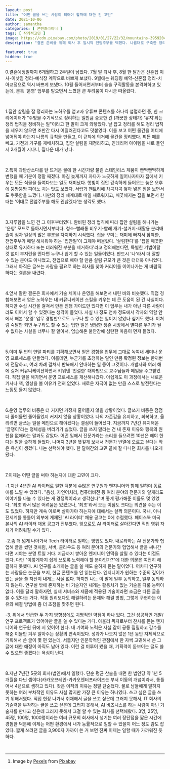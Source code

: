 ```yaml
---
layout: post
title: "어떤 글을 쓰는 사람이 되어야 할까에 대한 긴 고민"
date: 2021-10-06
author: samantha
categories: [ 콘텐츠라이터 ]
tags: [ 작가적고민 ]
image: https://cdn.pixabay.com/photo/2019/01/27/22/32/mountains-3959204_1280.jpg
description: "결혼 준비를 위해 퇴사 후 일시적 전업주부를 택했다. 나름대로 구축한 정리 시스템에 따라 신혼집을 꾸미는 재미에 맛 들이다, 본격적으로 매일같이 반복되는 집안일을 마주하니 먹먹해졌다. 역시 나는 내 가치를 인정받는 글쓰기를 해야겠다. 만 7년간 여러 종류의 글을 써왔다. 그럼 앞으로 어떤 글을 쓰는 사람이 되어야 할까? 고민이 깊다."

featured: true
hidden: true
---
```


0.결혼예정일까지 6개월하고 2주일이 남았다. 7월 말 퇴사 후, 8월 한 달간은 신혼집 이사-이삿짐 정리-예식장 계약으로 바쁘게 보냈다. 9월에는 웨딩링 예약-신혼집 정리-치아교정으로 역시 바쁘게 보냈다. 10월 들어서면서부터 슬슬 구직활동을 본격화하고 있는데, 문득 '운영' 업무를 맡으면서 느꼈던 큰 두려움이 다시금 떠올랐다.

<br/>

1.집안 살림을 잘 정리하는 노하우를 얻고자 유튜브 콘텐츠를 하나씩 섭렵하던 중, 한 크리에이터가 “주방을 주기적으로 정리하는 일만큼 중요한 건 (깨끗한 상태가) ‘유지’되는 정리 법칙을 정비하는 일"이라고 한 말이 크게 와닿았다. 날 잡고 정리를 해도 정리 법칙을 세우지 않으면 조만간 다시 어질러진다고도 덧붙였다. 이를 보고 어떤 물건을 어디에 넣어둬야 하는지 나름의 규칙을 만들고, 이 규칙에 의거에 물건을 정리했다. 찌든 때를 빼고, 가전과 가구를 재배치하고, 집안 살림을 재정리하고, 인테리어 아이템을 새로 들인 지 2개월이 지나니, 집다운 태가 났다.

<br/>

2.특히 과탄산소다를 탄 뜨거운 물에 한 시간가량 불린 스테인리스 제품이 빤딱빤딱하게 변했을 때 기분이 정말 째졌다. 아침 늦게까지 자다가 느긋하게 일어나자마자 집에서 키우는 모든 식물을 들여다보는 일도 재미났다. 햇빛이 집안 깊숙하게 들어오는 늦은 오후에 뚱땅뚱땅 피아노 치는 맛도 보았다. 서랍과 펜트리에 차곡차곡 쌓아 넣은 짐을 보면서도 뿌듯함을 느꼈다. 나만의 정리 체계대로 매일 새로워지고, 깨끗해지는 집을 보면서 한때는 '이대로 전업주부를 해도 괜찮겠다'는 생각도 했다.

<br/>

3.지루함을 느낀 건 그 이후부터였다. 완비된 정리 법칙에 따라 집안 살림을 해나가는 '운영' 모드로 돌아서면서부터다. 청소-빨래통 비우기-빨래 개기-설거지-재활용 분리배출이 점차 일상의 많은 부분을 차지하기 시작했다. 집을 꾸미는 재미에 빠져서 깜빡한, 전업주부가 매일 해치워야 하는 '집안일'이 그제야 떠올랐다. '살림한다'를 '집을 깨끗한 상태로 유지하다 또는 더러워진 부분을 제거하다'라고 정의해본다면, 특별한 기법이랄 것 없이 부지런을 떤다면 누구나 쉽게 할 수 있는 일들이었다. 반드시 '나'라서 더 잘할 수 있는 분야도 아니었고, 전업으로 해야 할 만큼 살림 규모가 큰 것은 더더욱 아니었다. 그래서 아직은 글쓰는 사람을 필요로 하는 회사를 찾아 커리어를 이어나가는 게 바람직하다는 결론을 내렸다.

<br/>

4.앞서 말한 결론은 회사에서 기술 세미나 운영을 해보면서 내린 바와 비슷했다. 직접 경험해보면서 얻은 노하우는 내 커뮤니케이션 스킬을 키우는 데 큰 도움이 된 건 사실이다. 하지만 수십 시간을 걸쳐서 만든 진행 가이드만 있다면 이 업무는 내가 아닌 다른 사람이라도 이어서 할 수 있겠다는 생각이 들었다. 사실 나 정도 연차 정도에서 각자의 역할 안에서 해본 '운영' 업무 경험만으로도 누구나 할 수 있는 일이지 않았나 싶기도 했다. 이처럼 숙달만 되면 누구라도 할 수 있는 법한 일은 냉엄한 생존 시장에서 별다른 무기가 될 수 없다는 사실을 너무나 잘 알아서, 엄습해온 불안감에 심란한 마음이 먼저 들었다.

<br/>

5.이미 두 번의 연말 파티를 기획해보면서 얻은 경험을 업무에 그대로 녹여내 세미나 운영 프로세스를 만들었다. 이를테면, 누군가를 초청하는 일인 만큼 확정된 정보는 한꺼번에 전달하고, 여러 차례 걸쳐서 반복해서 안내하는 일 등이 그것이다. 개발자와 여러 해에 걸쳐 커뮤니케이션하면서 키워낸 '친절한' 대화법으로 교수님들과 메일을 주고받았다. 직접 일을 해가면서 운영 프로세스를 개선해나갔다. 아쉽게도 이 과정에서는 새로운 기사나 책, 영상을 볼 이유가 전혀 없었다. 새로운 자극이 없는 만큼 스스로 발전한다는 느낌도 들지 않았다.

<br/>

6.운영 업무의 비중은 더 커지면 커졌지 줄어들지 않을 상황이었다. 글쓰기 비중은 점점 더 줄어들면 줄어들었지 커지지 않을 상황이었다. 나의 자존감을 유지하고, 회복하고, 올리려면 글쓰는 일을 메인으로 해야겠다는 결심이 들어섰다. 지금까지 7년간 유지해온 '글쟁이'라는 정체성을 버리기가 싫었다. 글을 쓰지 말라는 건 내 존재 이유와 행복의 원천을 없애라는 말과도 같았다. 어떤 일에서 전문가라는 소리를 들으려면 10년은 해야 한다는 말을 숱하게 들었다. 나머지 3년을 뜻깊게 보내서 전문가 반열에 오르고 싶다는 작은 욕심이 생겼다. 나는 선택해야 했다. 한 달여간의 고민 끝에 잘 다니던 회사를 나오게 됐다.

<br/>

7.이제는 어떤 글을 써야 하는지에 대한 고민이 크다.

-1.지난 4년간 AI 라이터로 일한 덕분에 수많은 연구원과 엔지니어와 함께 일하며 동료애를 느낄 수 있었다. "음성, 자연어처리, 컴퓨터비전 등 여러 분야의 전문가와 얕게라도 이야기를 나눌 수 있다는 게 경쟁력이라고 생각한다"며 좋게 평가해준 이들도 몇 있었다. '최초'라서 많은 어려움은 있겠으나, '최초'라서 오는 이점도 크다는 의견을 주는 이도 있었다. 하지만 계속 이로써 살아가야 하는지에 대해서는 살짝 의문이다. 국내, 아니 전세계를 통틀어 외부에 게재된 'AI 라이터' 채용 공고는 0에 수렴했다. 페이스북 미국 본사의 AI 라이터 채용 공고가 전부였다. 앞으로도 AI 라이터로 살아간다면 직업 영위 자체가 어려워질 수가 있다.

-2.좀 더 넓게 나아가서 Tech 라이터로 일하는 방법도 있다. 내로라하는 AI 전문가와 협업해 글을 썼던 것처럼, 서버, 클라우드 등 여러 분야의 전문가와 협업해서 글을 써나간다면 시야는 분명 트일 거다. 지금까지 쌓아온 엔지니어 인맥을 살릴 수 있다는 이점도 있다. 다만 "이렇게까지 쉽게 쓰도록 노력해야 할 분야인가?"에 대한 의문은 여전히 해결하지 못했다. AI 연구를 소개하는 글을 쓸 때도 숱하게 듣는 말이었다. 어차피 연구하는 사람들은 논문을 보지, 한글 콘텐츠를 안 읽는단다. 엔지니어가 원하는 수준의 깊이가 있는 글을 쓸 자신이 내게는 사실 없다. 하지만 나는 이 말에 일부 동의하고, 일부 동의하지 않는다. 연구실 밖에 존재하는 비 기술자인 내게는 활용처가 없는 기술을 다룰 능력이 없다. 이를 달리 말하자면, 실제 서비스와 제품에 적용된 기술이라면 조금은 다른 글을 쓸 수 있다는 거다. 작동 원리보다도 해결하려는 문제와 해결 방법, 그렇게 구현하는 이유와 해결 방법에 좀 더 초점을 맞추면 된다.

-3. 위에서 언급한 두 가지 방향성에도 치명적인 약점이 하나 있다. 그건 성공적인 개발/연구 프로젝트가 있어야만 글을 쓸 수 있다는 거다. 아울러 독자로부터 찬사를 듣는 엔지니어와 연구원 뒤에 서 있어야 한다. 내 기여와 노력은 사실 같이 공동 집필하고 감수를 해준 이들만 겨우 알아주는 상황의 연속이었다. 성과가 나오지 않은 1년 동안 자체적으로 기획해서 쓴 글이 몇 편 있는데, 서툴지만 인문학적인 관점에서 한 자씩 고민해서 쓴 그 글에 대한 애정이 아직도 남아 있다. 이런 걸 미루어 봤을 때, 기획력이 돋보이는 글도 쓸 수 있으면 좋겠다는 욕심이 난다.

<br/>

8.지난 7년간 5곳의 회사(법인)에서 일했다. 단순 평균 산술을 내면 한 법인당 약 1년 5개월을 다닌 셈이다(카카오브레인-카카오엔터프라이즈는 부서 이동의 개념이라서, 통틀어서 4년으로 셈하고 있다). 잦은 이직의 이유는 정말 단순했다. 물로 남들에게 말하지 못하는 여러 부차적인 이유도 사실 많지만 가장 큰 이유는 하나였다. 쓰고 싶은 글을 쓰기 위해서였다. 직접 현장 나가서 취재해서 글을 쓰고 싶은데 그러지 못해서, IT 회사의 기술력을 부각하는 글을 쓰고 싶은데 그러지 못해서, AI 비즈니스를 하는 사람이 아닌 기술자를 만나고 싶은데 그러지 못해서 그걸 할 수 있는 회사를 선택해왔다. 3명, 25명, 45명, 100명, 1000명이라는 여러 규모의 회사에서 생기는 여러 장단점을 짧은 시간에 경험한 덕분에 이제는 어떤 환경에서 내가 능률적으로 일할 수 있을지 어느 정도 감도 잡았다. 짧게 쓰려던 글을 3,900자 가까이 쓴 거 보면 진짜 이제는 일할 때가 가까워진 듯하다.

<br/>

-----------

1. Image by [Pexels](https://pixabay.com/users/11417994-11417994/?utm_source=link-attribution&utm_medium=referral&utm_campaign=image&utm_content=3959204) from [Pixabay](https://pixabay.com/?utm_source=link-attribution&utm_medium=referral&utm_campaign=image&utm_content=3959204)
